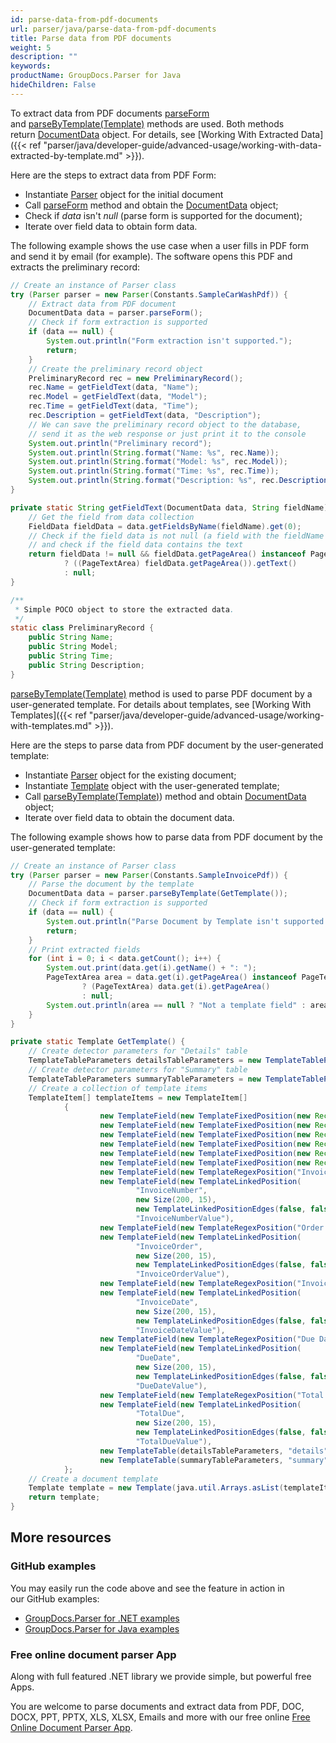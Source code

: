 ```yaml
---
id: parse-data-from-pdf-documents
url: parser/java/parse-data-from-pdf-documents
title: Parse data from PDF documents
weight: 5
description: ""
keywords: 
productName: GroupDocs.Parser for Java
hideChildren: False
---
```

To extract data from PDF documents [parseForm](https://apireference.groupdocs.com/java/parser/com.groupdocs.parser/Parser#parseForm()) and [parseByTemplate(Template)](https://apireference.groupdocs.com/java/parser/com.groupdocs.parser/Parser#parseByTemplate(com.groupdocs.parser.templates.Template)) methods are used. Both methods return [DocumentData](https://apireference.groupdocs.com/java/parser/com.groupdocs.parser.data/DocumentData) object. For details, see [Working With Extracted Data]({{< ref "parser/java/developer-guide/advanced-usage/working-with-data-extracted-by-template.md" >}}).

Here are the steps to extract data from PDF Form:

*   Instantiate [Parser](https://apireference.groupdocs.com/java/parser/com.groupdocs.parser/Parser) object for the initial document
*   Call [parseForm](https://apireference.groupdocs.com/java/parser/com.groupdocs.parser/Parser#parseForm()) method and obtain the [DocumentData](https://apireference.groupdocs.com/java/parser/com.groupdocs.parser.data/DocumentData "class in com.groupdocs.parser.data") object;
*   Check if *data* isn't *null* (parse form is supported for the document);
*   Iterate over field data to obtain form data.

The following example shows the use case when a user fills in PDF form and send it by email (for example). The software opens this PDF and extracts the preliminary record:

```java
// Create an instance of Parser class
try (Parser parser = new Parser(Constants.SampleCarWashPdf)) {
    // Extract data from PDF document
    DocumentData data = parser.parseForm();
    // Check if form extraction is supported
    if (data == null) {
        System.out.println("Form extraction isn't supported.");
        return;
    }
    // Create the preliminary record object
    PreliminaryRecord rec = new PreliminaryRecord();
    rec.Name = getFieldText(data, "Name");
    rec.Model = getFieldText(data, "Model");
    rec.Time = getFieldText(data, "Time");
    rec.Description = getFieldText(data, "Description");
    // We can save the preliminary record object to the database,
    // send it as the web response or just print it to the console
    System.out.println("Preliminary record");
    System.out.println(String.format("Name: %s", rec.Name));
    System.out.println(String.format("Model: %s", rec.Model));
    System.out.println(String.format("Time: %s", rec.Time));
    System.out.println(String.format("Description: %s", rec.Description));
}

private static String getFieldText(DocumentData data, String fieldName) {
    // Get the field from data collection
    FieldData fieldData = data.getFieldsByName(fieldName).get(0);
    // Check if the field data is not null (a field with the fieldName is contained in data collection)
    // and check if the field data contains the text
    return fieldData != null && fieldData.getPageArea() instanceof PageTextArea
            ? ((PageTextArea) fieldData.getPageArea()).getText()
            : null;
}

/**
 * Simple POCO object to store the extracted data.
 */
static class PreliminaryRecord {
    public String Name;
    public String Model;
    public String Time;
    public String Description;
}
```

[parseByTemplate(Template)](https://apireference.groupdocs.com/java/parser/com.groupdocs.parser/Parser#parseByTemplate(com.groupdocs.parser.templates.Template)) method is used to parse PDF document by a user-generated template. For details about templates, see [Working With Templates]({{< ref "parser/java/developer-guide/advanced-usage/working-with-templates.md" >}}).

Here are the steps to parse data from PDF document by the user-generated template:

*   Instantiate [Parser](https://apireference.groupdocs.com/java/parser/com.groupdocs.parser/Parser) object for the existing document;
*   Instantiate [Template](https://apireference.groupdocs.com/java/parser/com.groupdocs.parser.templates/Template) object with the user-generated template;
*   Call [parseByTemplate(Template)](https://apireference.groupdocs.com/java/parser/com.groupdocs.parser/Parser#parseByTemplate(com.groupdocs.parser.templates.Template))) method and obtain [DocumentData](https://apireference.groupdocs.com/java/parser/com.groupdocs.parser.data/DocumentData) object;
*   Iterate over field data to obtain the document data.

The following example shows how to parse data from PDF document by the user-generated template:

```java
// Create an instance of Parser class
try (Parser parser = new Parser(Constants.SampleInvoicePdf)) {
    // Parse the document by the template
    DocumentData data = parser.parseByTemplate(GetTemplate());
    // Check if form extraction is supported
    if (data == null) {
        System.out.println("Parse Document by Template isn't supported.");
        return;
    }
    // Print extracted fields
    for (int i = 0; i < data.getCount(); i++) {
        System.out.print(data.get(i).getName() + ": ");
        PageTextArea area = data.get(i).getPageArea() instanceof PageTextArea
                ? (PageTextArea) data.get(i).getPageArea()
                : null;
        System.out.println(area == null ? "Not a template field" : area.getText());
    }
}

private static Template GetTemplate() {
    // Create detector parameters for "Details" table
    TemplateTableParameters detailsTableParameters = new TemplateTableParameters(new Rectangle(new Point(35, 320), new Size(530, 55)), null);
    // Create detector parameters for "Summary" table
    TemplateTableParameters summaryTableParameters = new TemplateTableParameters(new Rectangle(new Point(330, 385), new Size(220, 65)), null);
    // Create a collection of template items
    TemplateItem[] templateItems = new TemplateItem[]
            {
                    new TemplateField(new TemplateFixedPosition(new Rectangle(new Point(35, 135), new Size(100, 10))), "FromCompany"),
                    new TemplateField(new TemplateFixedPosition(new Rectangle(new Point(35, 150), new Size(100, 35))), "FromAddress"),
                    new TemplateField(new TemplateFixedPosition(new Rectangle(new Point(35, 190), new Size(150, 2))), "FromEmail"),
                    new TemplateField(new TemplateFixedPosition(new Rectangle(new Point(35, 250), new Size(100, 2))), "ToCompany"),
                    new TemplateField(new TemplateFixedPosition(new Rectangle(new Point(35, 260), new Size(100, 15))), "ToAddress"),
                    new TemplateField(new TemplateFixedPosition(new Rectangle(new Point(35, 290), new Size(150, 2))), "ToEmail"),
                    new TemplateField(new TemplateRegexPosition("Invoice Number"), "InvoiceNumber"),
                    new TemplateField(new TemplateLinkedPosition(
                            "InvoiceNumber",
                            new Size(200, 15),
                            new TemplateLinkedPositionEdges(false, false, true, false)),
                            "InvoiceNumberValue"),
                    new TemplateField(new TemplateRegexPosition("Order Number"), "InvoiceOrder"),
                    new TemplateField(new TemplateLinkedPosition(
                            "InvoiceOrder",
                            new Size(200, 15),
                            new TemplateLinkedPositionEdges(false, false, true, false)),
                            "InvoiceOrderValue"),
                    new TemplateField(new TemplateRegexPosition("Invoice Date"), "InvoiceDate"),
                    new TemplateField(new TemplateLinkedPosition(
                            "InvoiceDate",
                            new Size(200, 15),
                            new TemplateLinkedPositionEdges(false, false, true, false)),
                            "InvoiceDateValue"),
                    new TemplateField(new TemplateRegexPosition("Due Date"), "DueDate"),
                    new TemplateField(new TemplateLinkedPosition(
                            "DueDate",
                            new Size(200, 15),
                            new TemplateLinkedPositionEdges(false, false, true, false)),
                            "DueDateValue"),
                    new TemplateField(new TemplateRegexPosition("Total Due"), "TotalDue"),
                    new TemplateField(new TemplateLinkedPosition(
                            "TotalDue",
                            new Size(200, 15),
                            new TemplateLinkedPositionEdges(false, false, true, false)),
                            "TotalDueValue"),
                    new TemplateTable(detailsTableParameters, "details", null),
                    new TemplateTable(summaryTableParameters, "summary", null)
            };
    // Create a document template
    Template template = new Template(java.util.Arrays.asList(templateItems));
    return template;
}
```

## More resources

### GitHub examples

You may easily run the code above and see the feature in action in our GitHub examples:

*   [GroupDocs.Parser for .NET examples](https://github.com/groupdocs-parser/GroupDocs.Parser-for-.NET)    
*   [GroupDocs.Parser for Java examples](https://github.com/groupdocs-parser/GroupDocs.Parser-for-Java)    

### Free online document parser App

Along with full featured .NET library we provide simple, but powerful free Apps.

You are welcome to parse documents and extract data from PDF, DOC, DOCX, PPT, PPTX, XLS, XLSX, Emails and more with our free online [Free Online Document Parser App](https://products.groupdocs.app/parser).